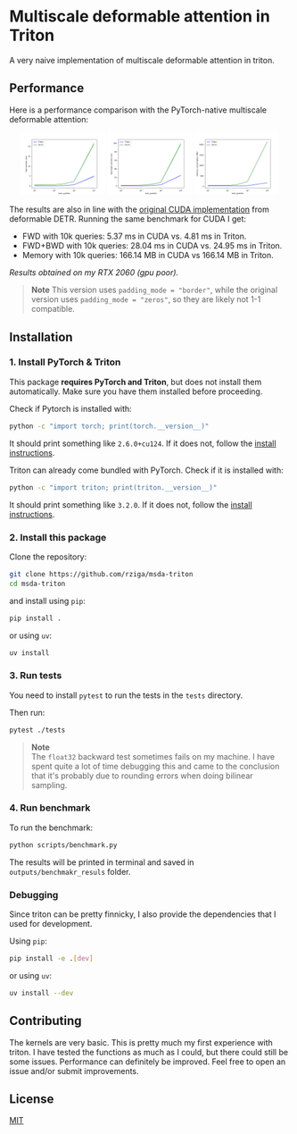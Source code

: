 # Multiscale deformable attention in Triton

A very naive implementation of multiscale deformable attention in triton.


## Performance

Here is a performance comparison with the PyTorch-native multiscale deformable attention:

<p align="center">
  <img src="assets/images/msda fwd runtime (ms).png" width="30%" />
  <img src="assets/images/msda fwd+bwd runtime (ms).png" width="30%" />
  <img src="assets/images/msda memory consumption (MB).png" width="30%" />
</p>

The results are also in line with the [original CUDA implementation](https://github.com/fundamentalvision/Deformable-DETR/tree/main/models/ops) from deformable DETR.
Running the same benchmark for CUDA I get:
* FWD with 10k queries: 5.37 ms in CUDA vs. 4.81 ms in Triton.
* FWD+BWD with 10k queries: 28.04 ms in CUDA vs. 24.95 ms in Triton.
* Memory with 10k queries: 166.14 MB in CUDA vs 166.14 MB in Triton.

*Results obtained on my RTX 2060 (gpu poor).*

> **Note**
> This version uses `padding_mode = "border"`, while the original version uses `padding_mode = "zeros"`, so they are likely not 1-1 compatible.

## Installation


### 1. Install PyTorch & Triton

This package **requires PyTorch and Triton**, but does not install them automatically.
Make sure you have them installed before proceeding.  

Check if Pytorch is installed with:
```sh
python -c "import torch; print(torch.__version__)"
```
It should print something like `2.6.0+cu124`.
If it does not, follow the [install instructions](https://pytorch.org/get-started/locally/).

Triton can already come bundled with PyTorch.
Check if it is installed with:
```sh
python -c "import triton; print(triton.__version__)"
```
It should print something like `3.2.0`.
If it does not, follow the [install instructions](https://triton-lang.org/main/getting-started/installation.html).


### 2. Install this package

Clone the repository:
```sh
git clone https://github.com/rziga/msda-triton
cd msda-triton
```

and install using `pip`:
```sh
pip install .
```
or using `uv`:
```sh
uv install
```


### 3. Run tests

You need to install `pytest` to run the tests in the `tests` directory.

Then run:
```sh
pytest ./tests
```

> **Note**  
> The `float32` backward test sometimes fails on my machine. I have spent quite a lot of time debugging this and came to the conclusion that it's probably due to rounding errors when doing bilinear sampling. 


### 4. Run benchmark

To run the benchmark:
```sh
python scripts/benchmark.py
```
The results will be printed in terminal and saved in `outputs/benchmakr_resuls` folder.


### Debugging

Since triton can be pretty finnicky, I also provide the dependencies that I used for development.

Using `pip`:
```sh
pip install -e .[dev]
```
or using `uv`:
```sh
uv install --dev
```


## Contributing

The kernels are very basic. This is pretty much my first experience with triton. I have tested the functions as much as I could, but there could still be some issues. Performance can definitely be improved. Feel free to open an issue and/or submit improvements.

## License

[MIT](LICENSE)